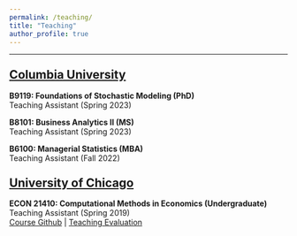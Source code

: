 ```yaml
---
permalink: /teaching/
title: "Teaching"
author_profile: true
---
```


---
### <span style="font-size:1.3em"><u>Columbia University</u></span>

**B9119: Foundations of Stochastic Modeling (PhD)**<br/>
Teaching Assistant (Spring 2023)

**B8101: Business Analytics II (MS)**<br/>
Teaching Assistant (Spring 2023)

**B6100: Managerial Statistics (MBA)**<br/>
Teaching Assistant (Fall 2022)

### <span style="font-size:1.3em"><u>University of Chicago</u></span>

**ECON 21410: Computational Methods in Economics (Undergraduate)**<br/>
Teaching Assistant (Spring 2019)<br/>
[Course Github](https://github.com/jmbejara/comp-econ-sp19) &#124; [Teaching Evaluation](/files/BejaranoBoyarsky_Course_Evaluations_ECON_21410_Spring_2019.pdf#page=3)
